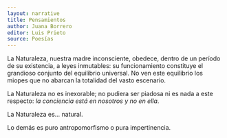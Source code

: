 ```yaml
---
layout: narrative
title: Pensamientos
author: Juana Borrero
editor: Luis Prieto 
source: Poesías
---
```

<p>
  La Naturaleza, nuestra madre inconsciente, obedece, dentro de un período de su existencia, a leyes inmutables: su funcionamiento constituye el grandioso conjunto del equilibrio universal. No ven este equilibrio los miopes que no abarcan la totalidad del vasto escenario.
</p>
<p>
  La Naturaleza no es inexorable; no pudiera ser piadosa ni es nada a este respecto: <i>la conciencia está en nosotros y no en ella</i>. 
</p>
<p>
  La Naturaleza es... natural. 
</p>
<p>Lo demás es puro antropomorfismo o pura impertinencia.</p>



